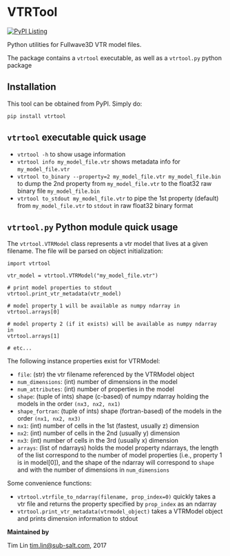 VTRTool
=======

[![PyPI Listing](https://img.shields.io/pypi/v/vtrtool.svg)](https://pypi.python.org/pypi/vtrtool)

Python utilities for Fullwave3D VTR model files.

The package contains a `vtrtool` executable, as well as a `vtrtool.py` python package

Installation
------------------------------------------

This tool can be obtained from PyPI. Simply do:

```
pip install vtrtool
```

`vtrtool` executable quick usage
------------------------------------------

- `vtrtool -h` to show usage information
- `vtrtool info my_model_file.vtr` shows metadata info for `my_model_file.vtr`
- `vtrtool to_binary --property=2 my_model_file.vtr my_model_file.bin` to dump the 2nd property from `my_model_file.vtr` to the float32 raw binary file `my_model_file.bin`
- `vtrtool to_stdout my_model_file.vtr` to pipe the 1st property (default) from `my_model_file.vtr` to `stdout` in raw float32 binary format

`vtrtool.py` Python module quick usage
------------------------------------------

The `vtrtool.VTRModel` class represents a vtr model that lives at a given filename. The file will be parsed on object initialization:

```
import vtrtool

vtr_model = vtrtool.VTRModel("my_model_file.vtr")

# print model properties to stdout
vtrtool.print_vtr_metadata(vtr_model)

# model property 1 will be available as numpy ndarray in
vtrtool.arrays[0]

# model property 2 (if it exists) will be available as numpy ndarray in
vtrtool.arrays[1]

# etc...
```

The following instance properties exist for VTRModel:

- `file`: (str) the vtr filename referenced by the VTRModel object
- `num_dimensions`: (int) number of dimensions in the model
- `num_attributes`: (int) number of properties in the model
- `shape`: (tuple of ints) shape (c-based) of numpy ndarray holding the models in the order `(nx3, nx2, nx1)`
- `shape_fortran`: (tuple of ints) shape (fortran-based) of the models in the order `(nx1, nx2, nx3)`
- `nx1`: (int) number of cells in the 1st (fastest, usually z) dimension
- `nx2`: (int) number of cells in the 2nd (usually y) dimension
- `nx3`: (int) number of cells in the 3rd (usually x) dimension
- `arrays`: (list of ndarrays) holds the model property ndarrays, the length of the list correspond to the number of model properties (i.e., property 1 is in model[0]), and the shape of the ndarray will correspond to `shape` and with the number of dimensions in `num_dimensions`

Some convenience functions:

- `vtrtool.vtrfile_to_ndarray(filename, prop_index=0)` quickly takes a vtr file and returns the property specified by `prop_index` as an ndarray
- `vtrtool.print_vtr_metadata(vtrmodel_object)` takes a VTRModel object and prints dimension information to stdout


**Maintained by**

Tim Lin <tim.lin@sub-salt.com>, 2017